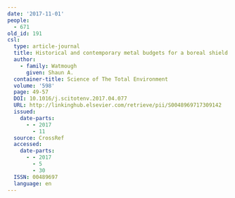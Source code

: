 ```yaml
---
date: '2017-11-01'
people:
  - 671
old_id: 191
csl:
  type: article-journal
  title: Historical and contemporary metal budgets for a boreal shield lake
  author:
    - family: Watmough
      given: Shaun A.
  container-title: Science of The Total Environment
  volume: '598'
  page: 49-57
  DOI: 10.1016/j.scitotenv.2017.04.077
  URL: http://linkinghub.elsevier.com/retrieve/pii/S0048969717309142
  issued:
    date-parts:
      - - 2017
        - 11
  source: CrossRef
  accessed:
    date-parts:
      - - 2017
        - 5
        - 30
  ISSN: 00489697
  language: en
---
```

